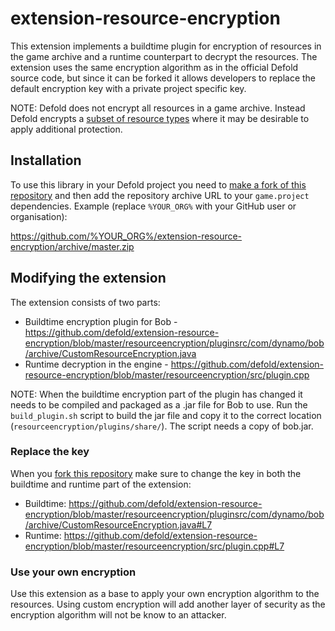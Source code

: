 # extension-resource-encryption
This extension implements a buildtime plugin for encryption of resources in the game archive and a runtime counterpart to decrypt the resources. The extension uses the same encryption algorithm as in the official Defold source code, but since it can be forked it allows developers to replace the default encryption key with a private project specific key.

NOTE: Defold does not encrypt all resources in a game archive. Instead Defold encrypts a [subset of resource types](https://github.com/defold/defold/blob/dev/com.dynamo.cr/com.dynamo.cr.bob/src/com/dynamo/bob/archive/ArchiveBuilder.java#L55) where it may be desirable to apply additional protection.


## Installation
To use this library in your Defold project you need to [make a fork of this repository](https://github.com/defold/extension-resource-encryption/fork) and then add the repository archive URL to your `game.project` dependencies. Example (replace `%YOUR_ORG%` with your GitHub user or organisation):

https://github.com/%YOUR_ORG%/extension-resource-encryption/archive/master.zip


## Modifying the extension
The extension consists of two parts:

* Buildtime encryption plugin for Bob - https://github.com/defold/extension-resource-encryption/blob/master/resourceencryption/pluginsrc/com/dynamo/bob/archive/CustomResourceEncryption.java
* Runtime decryption in the engine - https://github.com/defold/extension-resource-encryption/blob/master/resourceencryption/src/plugin.cpp

NOTE: When the buildtime encryption part of the plugin has changed it needs to be compiled and packaged as a .jar file for Bob to use. Run the `build_plugin.sh` script to build the jar file and copy it to the correct location (`resourceencryption/plugins/share/`). The script needs a copy of bob.jar.

### Replace the key
When you [fork this repository](https://github.com/defold/extension-resource-encryption/fork) make sure to change the key in both the buildtime and runtime part of the extension:

* Buildtime: https://github.com/defold/extension-resource-encryption/blob/master/resourceencryption/pluginsrc/com/dynamo/bob/archive/CustomResourceEncryption.java#L7
* Runtime: https://github.com/defold/extension-resource-encryption/blob/master/resourceencryption/src/plugin.cpp#L7

### Use your own encryption
Use this extension as a base to apply your own encryption algorithm to the resources. Using custom encryption will add another layer of security as the encryption algorithm will not be know to an attacker.
